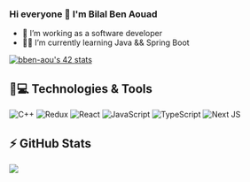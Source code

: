 ### Hi everyone 👋 I'm Bilal Ben Aouad 


- 🏫 I’m working as a software developer 
- 👨‍💻 I’m currently learning Java && Spring Boot


[![bben-aou's 42 stats](https://badge.mediaplus.ma/binary/bben-aou)](https://github.com/oakoudad/badge42)



## 🚀💻 Technologies & Tools

  ![C++](https://img.shields.io/badge/c++-%2300599C.svg?style=for-the-badge&logo=c%2B%2B&logoColor=white)
  ![Redux](https://img.shields.io/badge/redux-%23593d88.svg?style=for-the-badge&logo=redux&logoColor=white)
  ![React](https://img.shields.io/badge/react-%2320232a.svg?style=for-the-badge&logo=react&logoColor=%2361DAFB)
  ![JavaScript](https://img.shields.io/badge/javascript-%23323330.svg?style=for-the-badge&logo=javascript&logoColor=%23F7DF1E)
  ![TypeScript](https://img.shields.io/badge/typescript-%23007ACC.svg?style=for-the-badge&logo=typescript&logoColor=white)
  ![Next JS](https://img.shields.io/badge/Next-black?style=for-the-badge&logo=next.js&logoColor=white)

## ⚡ GitHub Stats

<img align="left" src="https://github-readme-stats.vercel.app/api?username=bben-aou&show_icons=true&count_private=true&theme=gruvbox" />


